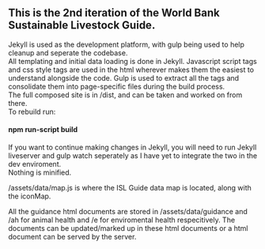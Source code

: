 <p> 
<h2>
This is the 2nd iteration of the World Bank Sustainable Livestock Guide.
</h2>
Jekyll is used as the development platform, with gulp being used to help cleanup and seperate the codebase. 
<br>
All templating and initial data loading is done in Jekyll. Javascript script tags and css style tags are used in the html wherever makes them the easiest to understand alongside the code. Gulp is used to extract all the tags and consolidate them into page-specific files during the build process. 
<br>
The full composed site is in /dist, and can be taken and worked on from there. 
<br>
To rebuild run: 
<h4>npm run-script build </h4>
If you want to continue making changes in Jekyll, you will need to run Jekyll liveserver and gulp watch seperately as I have yet to integrate the two in the dev enviroment.
<br>
Nothing is minified.

/assets/data/map.js is where the ISL Guide data map is located, along with the iconMap.

All the guidance html documents are stored in /assets/data/guidance and /ah for animal health and /e for enviromental health respecitively. The documents can be updated/marked up in these html documents or a html document can be served by the server.

</p>